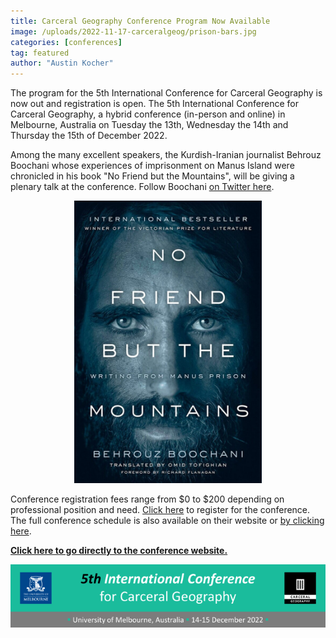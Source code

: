 ```yaml
---
title: Carceral Geography Conference Program Now Available
image: /uploads/2022-11-17-carceralgeog/prison-bars.jpg
categories: [conferences]
tag: featured
author: "Austin Kocher"
---
```


The program for the 5th International Conference for Carceral Geography is now out and registration is open. The 5th International Conference for Carceral Geography, a hybrid conference (in-person and online) in Melbourne, Australia on Tuesday the 13th, Wednesday the 14th and Thursday the 15th of December 2022.

Among the many excellent speakers, the Kurdish-Iranian journalist Behrouz Boochani whose experiences of imprisonment on Manus Island were chronicled in his book "No Friend but the Mountains", will be giving a plenary talk at the conference. Follow Boochani [on Twitter here](https://twitter.com/behrouzboochani).

<p style="text-align:center;"><img src="/uploads/2022-11-17-carceralgeog/no-friend.jpg" alt="Book cover of *No Friend But the Mountains*" width="300"/></p>

Conference registration fees range from $0 to $200 depending on professional position and need. [Click here](https://icmsmeetings.eventsair.com/5th-international-conference-for-carceral-geography/registration/Site/Register) to register for the conference. The full conference schedule is also available on their website or [by clicking here](/uploads/2022-11-17-carceralgeog/ICCG-2022-Program.pdf).

[**Click here to go directly to the conference website.**](https://carceralgeography.com/events/conferences/5th-international-conference/call-for-papers-5th-international-conference-for-carceral-geography/)

<p align="center">
  <img src="/uploads/carceralgeographybanner.png">
</p>